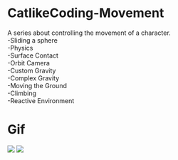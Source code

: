 # CatlikeCoding-Movement
A series about controlling the movement of a character. <br>
  -Sliding a sphere <br>
  -Physics <br>
  -Surface Contact <br>
  -Orbit Camera <br>
  -Custom Gravity <br>
  -Complex Gravity <br>
  -Moving the Ground <br>
  -Climbing <br>
  -Reactive Environment <br>
  
# Gif

![](https://github.com/dendritaDev/CatlikeCoding-Movement/blob/main/camera-boxcast.gif)
![](https://github.com/dendritaDev/CatlikeCoding-Movement/blob/main/climbing-up-down-walls.gif)

